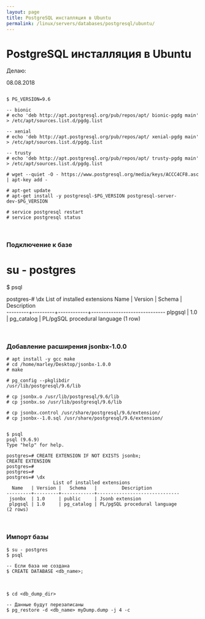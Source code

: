 ```yaml
---
layout: page
title: PostgreSQL инсталляция в Ubuntu
permalink: /linux/servers/databases/postgresql/ubuntu/
---
```


# PostgreSQL инсталляция в Ubuntu

Делаю:  

08.08.2018

```

$ PG_VERSION=9.6

-- bionic
# echo 'deb http://apt.postgresql.org/pub/repos/apt/ bionic-pgdg main' > /etc/apt/sources.list.d/pgdg.list

-- xenial
# echo 'deb http://apt.postgresql.org/pub/repos/apt/ xenial-pgdg main' > /etc/apt/sources.list.d/pgdg.list

-- trusty
# echo 'deb http://apt.postgresql.org/pub/repos/apt/ trusty-pgdg main' > /etc/apt/sources.list.d/pgdg.list

# wget --quiet -O - https://www.postgresql.org/media/keys/ACCC4CF8.asc | apt-key add -

# apt-get update
# apt-get install -y postgresql-$PG_VERSION postgresql-server-dev-$PG_VERSION

# service postgresql restart
# service postgresql status

```

<br/>

### Подключение к базе


# su - postgres

$ psql

postgres-# \dx
                 List of installed extensions
  Name   | Version |   Schema   |         Description          
---------+---------+------------+------------------------------
 plpgsql | 1.0     | pg_catalog | PL/pgSQL procedural language
(1 row)




<br/>

### Добавление расширения jsonbx-1.0.0

    # apt install -y gcc make
    # cd /home/marley/Desktop/jsonbx-1.0.0
    # make

    # pg_config --pkglibdir
    /usr/lib/postgresql/9.6/lib

    # cp jsonbx.o /usr/lib/postgresql/9.6/lib
    # cp jsonbx.so /usr/lib/postgresql/9.6/lib

    # cp jsonbx.control /usr/share/postgresql/9.6/extension/
    # cp jsonbx--1.0.sql /usr/share/postgresql/9.6/extension/


    $ psql
    psql (9.6.9)
    Type "help" for help.

    postgres=# CREATE EXTENSION IF NOT EXISTS jsonbx;
    CREATE EXTENSION
    postgres=#
    postgres=#
    postgres=# \dx
                     List of installed extensions
      Name   | Version |   Schema   |         Description          
    ---------+---------+------------+------------------------------
     jsonbx  | 1.0     | public     | Jsonb extension
     plpgsql | 1.0     | pg_catalog | PL/pgSQL procedural language
    (2 rows)


<br/>

### Импорт базы

    $ su - postgres
    $ psql

    -- Если база не создана
    $ CREATE DATABASE <db_name>;

<br/>

    $ cd <db_dump_dir>

    -- Данные будут перезаписаны
    $ pg_restore -d <db_name> myDump.dump -j 4 -c





<!--
<br/>

```

vi /etc/postgresql/9.6/main/pg_hba.conf
local   all             postgres                                peer

here change peer to trust

restart, sudo service postgresql restart

now try, psql -U postgres


```

<br/>


Было полезным:

https://wiki.postgresql.org/wiki/Apt -->
